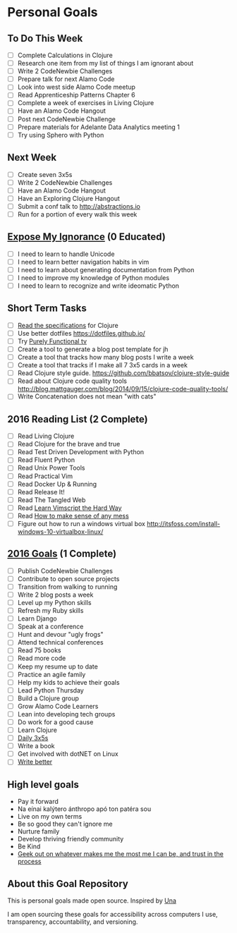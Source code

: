 Personal Goals
==============

## To Do This Week
- [ ] Complete Calculations in Clojure
- [ ] Research one item from my list of things I am ignorant about
- [ ] Write 2 CodeNewbie Challenges
- [ ] Prepare talk for next Alamo Code
- [ ] Look into west side Alamo Code meetup
- [ ] Read Apprenticeship Patterns Chapter 6
- [ ] Complete a week of exercises in Living Clojure
- [ ] Have an Alamo Code Hangout
- [ ] Post next CodeNewbie Challenge
- [ ] Prepare materials for Adelante Data Analytics meeting 1
- [ ] Try using Sphero with Python

## Next Week
- [ ] Create seven 3x5s
- [ ] Write 2 CodeNewbie Challenges
- [ ] Have an Alamo Code Hangout
- [ ] Have an Exploring Clojure Hangout
- [ ] Submit a conf talk to http://abstractions.io
- [ ] Run for a portion of every walk this week

## [Expose My Ignorance](http://jamalhansen.com/exposing-my-ignorance.html) (0 Educated)
- [ ] I need to learn to handle Unicode
- [ ] I need to learn better navigation habits in vim
- [ ] I need to learn about generating documentation from Python
- [ ] I need to improve my knowledge of Python modules
- [ ] I need to learn to recognize and write ideomatic Python

## Short Term Tasks
- [ ] [Read the specifications](http://chimera.labs.oreilly.com/books/1234000001813/ch02.html#solution_id1) for Clojure
- [ ] Use better dotfiles https://dotfiles.github.io/
- [ ] Try [Purely Functional tv](http://www.purelyfunctional.tv/)
- [ ] Create a tool to generate a blog post template for jh
- [ ] Create a tool that tracks how many blog posts I write a week
- [ ] Create a tool that tracks if I make all 7 3x5 cards in a week
- [ ] Read Clojure style guide. https://github.com/bbatsov/clojure-style-guide
- [ ] Read about Clojure code quality tools
http://blog.mattgauger.com/blog/2014/09/15/clojure-code-quality-tools/
- [ ] Write Concatenation does not mean "with cats"

## 2016 Reading List (2 Complete)

- [ ] Read Living Clojure
- [ ] Read Clojure for the brave and true
- [ ] Read Test Driven Development with Python
- [ ] Read Fluent Python
- [ ] Read Unix Power Tools
- [ ] Read Practical Vim
- [ ] Read Docker Up & Running
- [ ] Read Release It!
- [ ] Read The Tangled Web
- [ ] Read [Learn Vimscript the Hard Way](http://learnvimscriptthehardway.stevelosh.com/)
- [ ] Read [How to make sense of any mess](http://www.howtomakesenseofanymess.com/)
- [ ] Figure out how to run a windows virtual box http://itsfoss.com/install-windows-10-virtualbox-linux/

## [2016 Goals](https://workflowy.com) (1 Complete)
- [ ] Publish CodeNewbie Challenges
- [ ] Contribute to open source projects
- [ ] Transition from walking to running
- [ ] Write 2 blog posts a week
- [ ] Level up my Python skills
- [ ] Refresh my Ruby skills
- [ ] Learn Django
- [ ] Speak at a conference
- [ ] Hunt and devour "ugly frogs"
- [ ] Attend technical conferences
- [ ] Read 75 books
- [ ] Read more code
- [ ] Keep my resume up to date
- [ ] Practice an agile family
- [ ] Help my kids to achieve their goals
- [ ] Lead Python Thursday
- [ ] Build a Clojure group
- [ ] Grow Alamo Code Learners
- [ ] Lean into developing tech groups
- [ ] Do work for a good cause
- [ ] Learn Clojure
- [ ] [Daily 3x5s](http://thedaily3x5.com)
- [ ] Write a book
- [ ] Get involved with dotNET on Linux
- [ ] [Write better](http://www.jamesaltucher.com/2011/03/33-unusual-tips-to-being-a-better-writer/)

## High level goals
* Pay it forward
* Na eínai kalýtero ánthropo apó ton patéra sou
* Live on my own terms
* Be so good they can't ignore me
* Nurture family
* Develop thriving friendly community
* Be Kind
* [Geek out on whatever makes me the most me I can be, and trust in the process](http://www.superlativelyrude.com/2016/01/laura-jane-williams-marie-claire-bravery-ambassador-break-free.html)

## About this Goal Repository
This is personal goals made open source.  Inspired by [Una](http://una.im/personal-goals-guide)

I am open sourcing these goals for accessibility across computers I use, transparency, accountability, and versioning.
